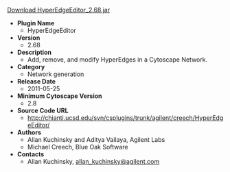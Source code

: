 <a href="HyperEdgeEditor_2.68.jar">Download HyperEdgeEditor_2.68.jar</a>

* __Plugin Name__
  * HyperEdgeEditor
* __Version__
  * 2.68
* __Description__
  * Add, remove, and modify HyperEdges in a Cytoscape Network.
* __Category__
  * Network generation
* __Release Date__
  * 2011-05-25
* __Minimum Cytoscape Version__
  * 2.8
* __Source Code URL__
  * http://chianti.ucsd.edu/svn/csplugins/trunk/agilent/creech/HyperEdgeEditor/
* __Authors__
  * Allan Kuchinsky and Aditya Vailaya, Agilent Labs
  * Michael Creech, Blue Oak Software
* __Contacts__
  * Allan Kuchinsky, allan_kuchinsky@agilent.com
